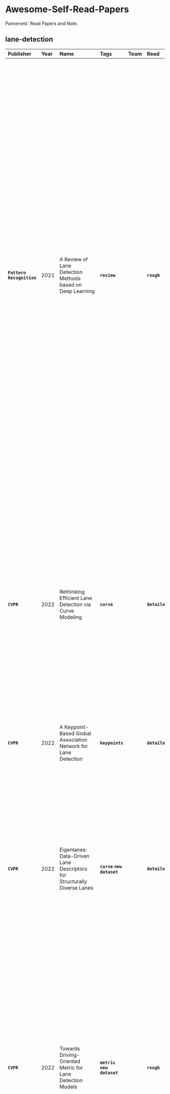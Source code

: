 # Awesome-Self-Read-Papers


Pannenets' Read Papers and Note.


## lane-detection 

| Publisher | Year | Name | Tags | Team | Read | Logic |
| :--- | :--- | :--- | :--- | :--- | :--- | :--- |
| <strong><code>Pattern Recognition</code></strong>  | 2021 | A Review of Lane Detection Methods based on Deep Learning | <strong><code>review</code></strong>  |  | <strong><code>rough</code></strong>  | How to extract features: 1) CNN; 2) RNN to merge temporal info (STLNet). 3) Kalman filter for lane tracking prediction. 4) Dilated convolution to prevent loss in downsampling, and could be used many times to gather more. 5) Non-local operations to focus on certain region. 6)<br/>How to cluster: RANSAC. <br/>What to predict: 1) start/end points of lane and their depth. 2) vanishing point (VP) to give geometry info of the scene. 3) a 3-point quadratic curve of lane. <br/>What to post-process: 1) each lane is a class. 2) each lane is a instance. <br/>How to design loss: 1) the imbalance of background and lane. 2) large-margin softmax.<br/>How to pre-process: 1) ROI. 2) inverse perspective transformation.<br/>How to post-process: 1) Density-Based Spatial Clustering of Applications with Noise. 2) <br/>Need to Read: 1) LaneNet, what is parameters regression? 2)<br/> |
| <strong><code>CVPR</code></strong>  | 2022 | Rethinking Efficient Lane Detection via Curve Modeling | <strong><code>curve</code></strong>  |  | <strong><code>detailed</code></strong>  | Curves are more naturally representation of lanes. This paper models lanes as cubic Bezier curves, as they have intrinsic geometry on image. Also, cars usually stay in the middle of two lanes, thus they are symmetric. This paper proposes a module to merge info from flipped features named Feature Flip Fusion. The loss contains curve regression loss, lane existence loss and segmentation loss to provide a more spatial feature map.<br/> |
| <strong><code>CVPR</code></strong>  | 2022 | A Keypoint-Based Global Association Network for Lane Detection | <strong><code>keypoints</code></strong>  |  | <strong><code>detailed</code></strong>  | This paper directly regress keypoints to start point directly, where offsets are predicted.<br/> |
| <strong><code>CVPR</code></strong>  | 2022 | Eigenlanes: Data-Driven Lane Descriptors for Structurally Diverse Lanes<br/> | <strong><code>curve</code></strong> <strong><code>new dataset</code></strong>  |  | <strong><code>detailed</code></strong>  | It is a paper mainly about how to model a curved/straight lane.  This paper contains (1) lane candidates generation: take lanes from training set, and find their SVD. (2) a network, predicting probability of lane cad, scores of lanes combination, and regressing the offset of combination. NMS and MWCS are used in post processing. The work performs well on curved lanes than others. <br/> |
| <strong><code>CVPR</code></strong>  | 2022 | Towards Driving-Oriented Metric for Lane Detection Models | <strong><code>metric</code></strong> <strong><code>new dataset</code></strong>  |  | <strong><code>rough</code></strong>  | This paper proposed two autonomous driving oriented metrics: 1) end to end lateral deviation metrics, 2) per-frame simulated lateral deviation metric. Traditional metric could have strongly negative correlations with them, thus some methods could have been overfitting to the dataset. The two metrics are mainly about the deviation between lane center.<br/> |
| <strong><code>CVPR</code></strong>  | 2022 | CLRNet: Cross Layer Refinement Network for Lane Detection<br/> | <strong><code>keypoints</code></strong>  |  | <strong><code>rough</code></strong>  | Note that, the points it used should be treated as a set. The cross layer refinement is to take use of each level of features to get a better lane points (prior). The ROI gather gets info from ROI to lane and adds output to lane prior. The line IOU loss treats line as one part, hoping the lane and gt could be the same in length, angle, start point. In the ablation, we could see the most valuable part is the CLR part, and then the loss. <br/> |
| <strong><code>Intelligent Vehicles Symposium (IV)</code></strong>  | 2018 | Towards End-to-End Lane Detection: an Instance Segmentation Approach<br/> | <strong><code>segment</code></strong>  |  | <strong><code>rough</code></strong>  | LaneNet uses two segment branches for detection, one for the binary lane mask, one for the distance embedding which targets at minimizing the distance between points in one lane. Note that, the curve is fitted in H-Net space and then turns back to image.<br/> |
| <strong><code>AAAI</code></strong>  | 2018 | Spatial As Deep: Spatial CNN for Traffic Scene Understanding<br/> | <strong><code>segment</code></strong>  |  | <strong><code>detailed</code></strong>  | Lanes on roads could be invisible while an AD system should estimate it as well as human. In the process, spatial information should be leveraged while keep it easy to be trained. The spatial CNN send its previous output to next slice just like RNN while keeps higher efficiency.  In the ablation, we can see the effectiveness of multi-direction SCNN, window width of message passing, the better position to place the module, the way to add it as residual rather than get a weighted sum. <br/> |
| <strong><code>CVPR</code></strong>  | 2021 | Keep your Eyes on the Lane: Real-time Attention-guided Lane Detection<br/> | <strong><code>detection</code></strong>  |  | <strong><code>detailed</code></strong>  | This paper proposed Lane-ATT with anchor based proposal pooling and attention mechanism. The anchor is defined with a start point and a angle. The attention is to aggregate the global info the tensors. Note that, the proposal is the most important part, which provides a structure prior. Also, it leverages parallelism and equidistance of lanes to predict the boundaries. <br/> |
| <strong><code>CVPR</code></strong>  | 2019 | FastDraw: Addressing the Long Tail of Lane Detection by Adapting a Sequential Prediction Network<br/> |  |  |  | This paper predicts the distribution of a point and a possible lane, then finds the lane with greedy algorithms.<br/> |
| <strong><code>WACV</code></strong>  | 2020 | Lane detection using lane boundary marker network with road geometry constraints<br/> | <strong><code>keypoints</code></strong>  |  |  | This paper applied inverse perspective mapping to turn the input image of car's camera into a bird-view one. On the view, it predicts key-points by lane boundaries and the weighted average them into a lane. The lane boundaries are left, right, center, which could be used together with the lane self. If the lane is without lane marker, the methods could find the evidence from the surroundings.<br/> |
## quantization 

| Publisher | Year | Name | Tags | Team | Read | Logic |
| :--- | :--- | :--- | :--- | :--- | :--- | :--- |
| <strong><code>ICLR</code></strong>  | 2023 | PowerQuant: Automorphism Search For Non-Uniform Quantization<br/> | <strong><code>non-uniform</code></strong>  |  | <strong><code>abs</code></strong>  | This paper hope to propose a non-uniform quantization in data-free way and it should be hardware-friendly without dedicated design, which is a simple change to activation in PowerQuant.   It proves that the power function makes sure the matrix multiplication in quantized space and does quantization in this way. But the de-quantization requires Newton's method to get the power a back. The optimal power exponent is searched by Nelder-Mead method.<br/>def compute_newton_sqrt(x: tf.Variable) -&gt; tf.Variable:<br/>  """<br/>  the algorithm assumes that x is positive non-zero.<br/>  """<br/>  max_iter = 5<br/>  x_0 = tf.math.pow(2.0, tf.math.round((tf.math.log(x) / tf.math.log(2.0)) / 2.0))<br/>  for cpt in range(max_iter):<br/>      x_next = tf.math.round((x_0 + tf.math.round(x / x_0)) / 2.0)<br/>  return x_next<br/> |
## metric 

| Publisher | Year | Name | Tags | Team | Read | Logic |
| :--- | :--- | :--- | :--- | :--- | :--- | :--- |
| <strong><code>ICLR</code></strong>  | 2023 | Data Valuation Without Training of a Model | <strong><code>data</code></strong>  |  | <strong><code>rough</code></strong>  | This paper proposes the complexity gap score of data, which could inflect the complexity of data, i.e., the difficulty to learn from it. The score is from Gram matrix, and is easy to compute. However, no WHY TO DO IT LIKE THAT is provided.<br/> |
## understand 

| Publisher | Year | Name | Tags | Team | Read | Logic |
| :--- | :--- | :--- | :--- | :--- | :--- | :--- |
| <strong><code>ICLR</code></strong>  | 2023 | Towards Understanding Ensemble, Knowledge Distillation and Self-Distillation in Deep Learning | <strong><code>ensemble</code></strong>  |  | <strong><code>rough</code></strong>  | 1. The learning of deep networks could be treated as learning a function with some random noise (related to the seed). Thus, after ensemble, the noise could be reduced. But this paper DOUBTS it! If the number of ensemble increase continuously, the performance would saturate. If the bias of the noise is non-zero, why would it works.  2. The paper proposes a theorem that networks learn some certain features, but they could be not complete. With those part-feature, the network could know that some cases could provide gradients as they do not have these features. In Ensemble, the models' outputs are averaged to use all features in the models.  In Distillation, the model are learning from each others with the left features. In Self-Distillation, the model learns features in different angle of seed, which could fix the previous caught features.<br/> |


